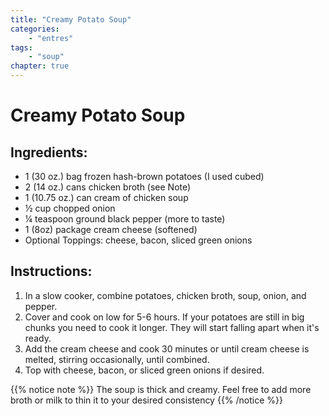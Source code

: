 ```yaml
---
title: "Creamy Potato Soup"
categories:
    - "entres"
tags:
    - "soup"
chapter: true
---
```

# Creamy Potato Soup 

## Ingredients:

- 1 (30 oz.) bag frozen hash-brown potatoes (I used cubed)
- 2 (14 oz.) cans chicken broth (see Note)
- 1 (10.75 oz.) can cream of chicken soup
- ½ cup chopped onion
- ¼ teaspoon ground black pepper (more to taste)
- 1 (8oz) package cream cheese (softened)
- Optional Toppings: cheese, bacon, sliced green onions

## Instructions:

1. In a slow cooker, combine potatoes, chicken broth, soup, onion, and pepper.
2. Cover and cook on low for 5-6 hours. If your potatoes are still in big chunks you need to cook it
longer. They will start falling apart when it's ready.
3. Add the cream cheese and cook 30 minutes or until cream cheese is melted, stirring occasionally,
until combined.
4. Top with cheese, bacon, or sliced green onions if desired.

{{% notice note %}}
The soup is thick and creamy. Feel free to add more broth or milk to thin it to your desired consistency
{{% /notice %}}
